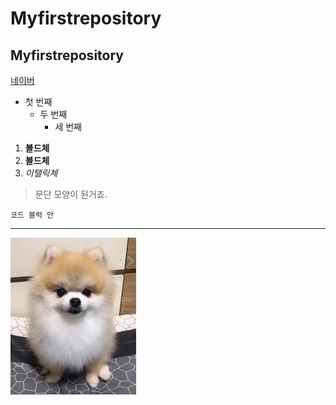 # Myfirstrepository
## Myfirstrepository

[네이버](https://naver.com)

- 첫 번째
  - 두 번째
    - 세 번째

1. **볼드체**
2. __볼드체__
3. *이탤릭체*

>문단 모양이 된거죠.
>
<pre><code>코드 블럭 안
</code></pre>
* * *

<img width="" height="" src="./png/포메라니안.png"></img>
